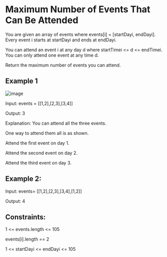 # Maximum Number of Events That Can Be Attended
You are given an array of events where events[i] = [startDayi, endDayi]. Every event i starts at startDayi and ends at endDayi.

You can attend an event i at any day d where startTimei <= d <= endTimei. You can only attend one event at any time d.

Return the maximum number of events you can attend.
## Example 1

![image](https://github.com/user-attachments/assets/be681dfd-a0c2-4f2b-a8d4-8100e8e20126)

Input: events = [[1,2],[2,3],[3,4]]

Output: 3

Explanation: You can attend all the three events.

One way to attend them all is as shown.

Attend the first event on day 1.

Attend the second event on day 2.

Attend the third event on day 3.

## Example 2:

Input: events= [[1,2],[2,3],[3,4],[1,2]]

Output: 4
 

## Constraints:

1 <= events.length <= 105

events[i].length == 2

1 <= startDayi <= endDayi <= 105
